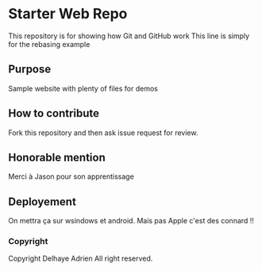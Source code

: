 # Starter Web Repo

This repository is for showing how Git and GitHub work
This line is simply for the rebasing example 
## Purpose

Sample website with plenty of files for demos

## How to contribute 
Fork this repository and then ask issue request for review.
## Honorable mention
Merci à Jason pour son apprentissage

## Deployement
On mettra ça sur wsindows et android.
Mais pas Apple c'est des connard !!
### Copyright
Copyright Delhaye Adrien
All right reserved.